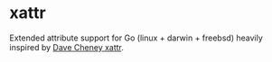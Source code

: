 xattr
=====

Extended attribute support for Go (linux + darwin + freebsd)
heavily inspired by [Dave Cheney xattr](https://github.com/davecheney/xattr).
